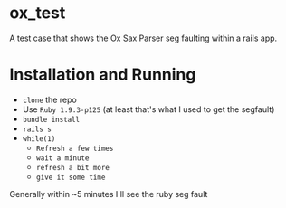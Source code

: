 ox_test
=======

A test case that shows the Ox Sax Parser seg faulting within a rails app. 

Installation and Running
========================

* `clone` the repo
* Use `Ruby 1.9.3-p125` (at least that's what I used to get the segfault)
* `bundle install`
* `rails s`
* `while(1)`
  * `Refresh a few times`
  * `wait a minute`
  * `refresh a bit more`
  * `give it some time`

Generally within ~5 minutes I'll see the ruby seg fault
